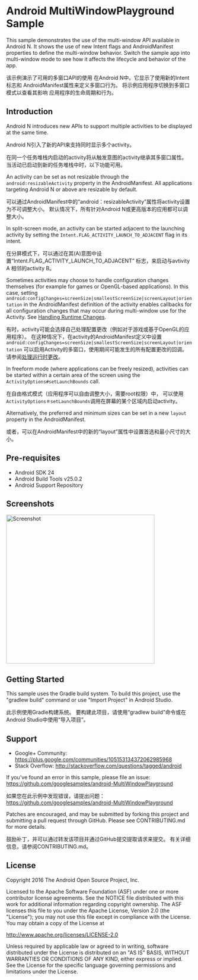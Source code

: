 
Android MultiWindowPlayground Sample
===================================

This sample demonstrates the use of the multi-window API available
in Android N. It shows the use of new Intent flags and
AndroidManifest properties to define the multi-window behavior.
Switch the sample app into multi-window mode to see how it affects
the lifecycle and behavior of the app.

该示例演示了可用的多窗口API的使用
在Android N中。它显示了使用新的Intent标志和
AndroidManifest属性来定义多窗口行为。
将示例应用程序切换到多窗口模式以查看其影响
应用程序的生命周期和行为。

Introduction
------------

Android N introduces new APIs to support multiple activities
to be displayed at the same time.

Android N引入了新的API来支持同时显示多个activity。

在同一个任务堆栈内启动的activity将从触发意图的activity继承其多窗口属性。
当活动已启动到新的任务堆栈中时，以下功能可用。

An activity can be set as not resizable through the
`android:resizableActivity` property in the AndroidManifest. All
applications targeting Android N or above are resizable by default.

可以通过AndroidManifest中的“android：resizableActivity”属性将activity设置为不可调整大小。
默认情况下，所有针对Android N或更高版本的应用都可以调整大小。

In split-screen mode, an activity can be started adjacent to the
launching activity by setting the
`Intent.FLAG_ACTIVITY_LAUNCH_TO_ADJACENT` flag in its intent.

在分屏模式下，可以通过在其(A)意图中设置“Intent.FLAG_ACTIVITY_LAUNCH_TO_ADJACENT”
标志，来启动与avtivity A 相邻的activity B。

Sometimes activities may choose to handle configuration changes
themselves (for example for games or OpenGL-based applications). In this
case, setting
`android:configChanges=screenSize|smallestScreenSize|screenLayout|orientation`
in the AndroidManifest definition of the activity enables callbacks for
all configuration changes that may occur during multi-window use for the
Activity. See [Handling Runtime Changes][1].

有时，activity可能会选择自己处理配置更改（例如对于游戏或基于OpenGL的应用程序）。
 在这种情况下，在activity的AndroidManifest定义中设置<br>
`android:configChanges=screenSize|smallestScreenSize|screenLayout|orientation`
可以启用Activity的多窗口，使用期间可能发生的所有配置更改的回调。 请参阅[处理运行时更改][1]。

In freeform mode (where applications can be freely resized), activities
can be started within a certain area of the screen using the
`ActivityOptions#setLaunchBounds` call.

在自由格式模式（应用程序可以自由调整大小，需要root权限）中，
可以使用`ActivityOptions＃setLaunchBounds`调用在屏幕的某个区域内启动activity。

Alternatively, the preferred and minimum sizes can be set in a new
`layout` property in the AndroidManifest.

或者，可以在AndroidManifest中的新的“layout”属性中设置首选和最小尺寸的大小。

[1]: https://developer.android.com/guide/topics/resources/runtime-changes.html

Pre-requisites
--------------

- Android SDK 24
- Android Build Tools v25.0.2
- Android Support Repository

Screenshots
-------------

<img src="screenshots/main.png" height="400" alt="Screenshot"/> 

Getting Started
---------------

This sample uses the Gradle build system. To build this project, use the
"gradlew build" command or use "Import Project" in Android Studio.

此示例使用Gradle构建系统。 要构建此项目，请使用“gradlew build”命令或在Android Studio中使用“导入项目”。

Support
-------

- Google+ Community: https://plus.google.com/communities/105153134372062985968
- Stack Overflow: http://stackoverflow.com/questions/tagged/android

If you've found an error in this sample, please file an issue:
https://github.com/googlesamples/android-MultiWindowPlayground

如果您在此示例中发现错误，请提出问题：
https://github.com/googlesamples/android-MultiWindowPlayground

Patches are encouraged, and may be submitted by forking this project and
submitting a pull request through GitHub. Please see CONTRIBUTING.md for more details.

鼓励补丁，并可以通过转发该项目并通过GitHub提交提取请求来提交。 有关详细信息，请参阅CONTRIBUTING.md。

License
-------

Copyright 2016 The Android Open Source Project, Inc.

Licensed to the Apache Software Foundation (ASF) under one or more contributor
license agreements.  See the NOTICE file distributed with this work for
additional information regarding copyright ownership.  The ASF licenses this
file to you under the Apache License, Version 2.0 (the "License"); you may not
use this file except in compliance with the License.  You may obtain a copy of
the License at

http://www.apache.org/licenses/LICENSE-2.0

Unless required by applicable law or agreed to in writing, software
distributed under the License is distributed on an "AS IS" BASIS, WITHOUT
WARRANTIES OR CONDITIONS OF ANY KIND, either express or implied.  See the
License for the specific language governing permissions and limitations under
the License.
